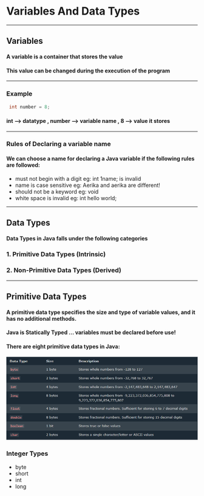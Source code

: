 # Variables And Data Types
---
## Variables 

#### A variable is a container that stores the value
#### This value can be changed during the execution of the program
---
### Example
```java
 int number = 8;
```
#### int --> datatype  ,  number --> variable name  ,  8 --> value it stores
---
### Rules of Declaring a variable name
#### We can choose a name for declaring a Java variable if the following rules are followed:
- must not begin with a digit
  eg: int 1name; is invalid
- name is case sensitive
  eg: Aerika and aerika are different!
- should not be a keyword
  eg: void
- white space is invalid
  eg: int hello world;
---
## Data Types
#### Data Types in Java falls under the following categories
### 1. Primitive Data Types (Intrinsic)
### 2. Non-Primitive Data Types (Derived) 
---
## Primitive Data Types
#### A primitive data type specifies the size and type of variable values, and it has no additional methods.
#### Java is Statically Typed ... variables must be declared before use!
#### There are eight primitive data types in Java:

![alt text](datatype.PNG)

### Integer Types
- byte
- short
- int
- long
### 
